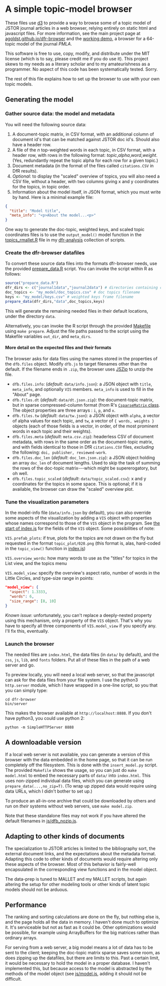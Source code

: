 # A simple topic-model browser

These files use [d3](http://d3js.org) to provide a way to browse some of a topic model of JSTOR journal articles in a web browser, relying entirely on static html and javascript files. For more information, see the main project page at [agoldst.github.io/dfr-browser](http://agoldst.github.io/dfr-browser) and the [working demo](http://agoldst.github.io/dfr-browser/demo), a browser for a 64-topic model of the journal *PMLA*.

This software is free to use, copy, modify, and distribute under the MIT license (which is to say, please credit me if you do use it). This project skews to my needs as a literary scholar and to my amateurishness as a programmer. No aspect of this code has been systematically tested. Sorry.

The rest of this file explains how to set up the browser to use with your own topic models.

## Generating the model

### Gather source data: the model and metadata

You will need the following source data:

1. A document-topic matrix, in CSV format, with an additional column of document id's that can be matched against JSTOR doc id's. Should also have a header row. 
2. A file of the *n* top-weighted words in each topic, in CSV format, with a header row, with rows in the following format: *topic*,*alpha*,*word*,*weight*. (Yes, redundantly repeat the topic alpha for each row for a given topic.)
3. Document metadata (in the format of the files called `citations.CSV` in DfR results).
4. *Optional*: to display the "scaled" overview of topics, you will also need a CSV file, without a header, with two columns giving x and y coordinates for the topics, in topic order. 
5. Information about the model itself, in JSON format, which you must write by hand. Here is a minimal example file:

```json
{
  "title": "Model title",
  "meta_info": "<p>About the model...<p>"
}
```

One way to generate the doc-topic, weighted keys, and scaled topic coordinates files is to use the `output_model()` model function in the [topics_rmallet.R](https://github.com/agoldst/dfr-analysis/blob/master/topics_rmallet.R) file in my [dfr-analysis](http://github.com/agoldst/dfr-analysis) collection of scripts.

### Create the dfr-browser datafiles

To convert these source data files into the formats dfr-browser needs, use the provided [prepare_data.R](https://github.com/agoldst/dfr-browser/blob/master/prepare_data.R) script. You can invoke the script within R as follows:

```r
source("prepare_data.R")
dfr_dirs <- c("journal1data","journal2data") # directories containing citations.CSV files
doc_topics <- "my_model/doc_topics.csv" # doc topics filename
keys <- "my_model/keys.csv" # weighted keys frame filename
prepare_data(dfr_dirs,"data",doc_topics,keys)
```

This will generate the remaining needed files in their default locations, under the directory `data`. 

Alternatively, you can invoke the R script through the provided [Makefile](https://github.com/agoldst/dfr-browser/blob/master/Makefile) using `make prepare`. Adjust the file paths passed to the script using the Makefile variables `out_dir`, and `meta_dirs`. 

#### More detail on the expected files and their formats

The browser asks for data files using the names stored in the properties of the `dfb.files` object. Modify `dfb.js` to target filenames other than the default. If the filename ends in `.zip`, the browser uses [JSZip](http://stuk.github.io/jszip/) to unzip the file. 

- `dfb.files.info`: (*default*: `data/info.json`): a JSON object with `title`, `meta_info`, and optionally `VIS` members. `meta_info` is used to fill in the "About" page.
- `dfb.files.dt` (*default*: `data/dt.json.zip`): the document-topic matrix, but in sparse compressed-column format (from R's [`CsparseMatrix` class](http://stat.ethz.ch/R-manual/R-devel/library/Matrix/html/CsparseMatrix-class.html). The object properties are three arrays : `i`, `p`, and `x`.
- `dfb.files.tw` (*default*: `data/tw.json`): a JSON object with `alpha`, a vector of alpha values for each topic, and `tw`, a vector of `{ words, weights }` objects (each of those fields is a vector, in order, of the most prominent words in each topic and their weights).
- `dfb.files.meta` (*default*: `meta.csv.zip`): headerless CSV of document metadata, with rows in the same order as the document-topic matrix, and with fields identical to those in DfR `citations.CSV` files, *excluding* the following: `doi, publisher, reviewed-work`.
- `dfb.files.doc_len` (*default*: `doc_len.json.zip`): a JSON object holding an array `doc_len` of document lengths. Used to skip the task of summing the rows of the doc-topic matrix---which might be supererogatory, but oh well.
- `dfb.files.topic_scaled` (*default*: `data/topic_scaled.csv`): x and y coordinates for the topics in some space. This is optional; if it is available, the browser can draw the "scaled" overview plot.

### Tune the visualization parameters

In the model-info file (`data/info.json` by default), you can also override some aspects of the visualization by adding a `VIS` object with properties whose names correspond to those of the `VIS` object in the program. See [the start of index.js](https://github.com/agoldst/dfr-browser/blob/master/js/index.js) for the fields of the `VIS` object. Some possibilities of note:

`VIS.prefab_plots`: if true, plots for the topics are not drawn on the fly but requested in the format `topic_plot/020.png` (this format is, alas, hard-coded in the `topic_view()` function in [index.js](https://github.com/agoldst/dfr-browser/blob/master/js/index.js))

`VIS.overview_words`: how many words to use as the "titles" for topics in the List view, and the topics menu

`VIS.model_view`: specify the overview's aspect ratio, number of words in the Little Circles, and type-size range in points:

```json
"model_view": {
  "aspect": 1.3333,
  "words": 6,
  "size_range": [8, 10]
}
```

*Known issue*: unfortunately, you can't replace a deeply-nested property using this mechanism, only a property of the `VIS` object. That's why you have to specify all three components of `VIS.model_view` if you specify any. I'll fix this, eventually.

### Launch the browser

The needed files are `index.html`, the data files (in `data/` by default), and the `css`, `js`, `lib`, and `fonts` folders. Put all of these files in the path of a web server and go.

To preview locally, you will need a local web server, so that the javascript can ask for the data files from your file system. I use the python3 `http.server` module, which I have wrapped in a one-line script, so you that you can simply type:

````
cd dfr-browser
bin/server
````

This makes the browser available at `http://localhost:8888`. If you don't have python3, you could use python 2:

````
python -m SimpleHTTPServer 8888
````

## A downloadable version

If a local web server is not available, you can generate a version of this browser with the data embedded in the home page, so that it can be run completely off the filesystem. This is done with the `insert_model.py` script. The provided `Makefile` shows the usage, so you can just do `make model.html` to embed the necessary parts of `data/` into `index.html`. This uses non-zipped individual data files, which you can generate using `prepare_data(...,no_zip=T)`. (To wrap up zipped data would require using data URLs, which I didn't bother to set up.)

To produce an all-in-one archive that could be downloaded by others and run on *their* systems without web servers, use `make model.zip`.

Note that these standalone files may not work if you have altered the default filenames in [js/dfb_nozip.js](https://github.com/agoldst/dfr-browser/blob/master/js/dfb_nozip.js).

## Adapting to other kinds of documents

The specialization to JSTOR articles is limited to the bibliography sort, the external document links, and the expectations about the metadata format.  Adapting this code to other kinds of documents would require altering only these aspects of the browser. Most of this behavior is fairly-well encapsulated in the corresponding view functions and in the model object.

The data-prep is tuned to MALLET and my MALLET scripts, but again altering the setup for other modeling tools or other kinds of latent topic models should not be arduous.

## Performance

The ranking and sorting calculations are done on the fly, but nothing else is, and the page holds all the data in memory. I haven't done much to optimize it. It's serviceable but not as fast as it could be. Other optimizations would be possible, for example using ArrayBuffers for the big matrices rather than ordinary arrays.

For serving from a web server, a big model means a lot of data has to be sent to the client; keeping the doc-topic matrix sparse saves some room, as does zipping up the datafiles, but there are limits to this. Past a certain limit, it would be necessary to hold the model in a proper database. I haven't implemented this, but because access to the model is abstracted by the methods of the model object (see [js/model.js](https://github.com/agoldst/dfr-browser/blob/master/js/model.js), adding it should not be difficult. 
